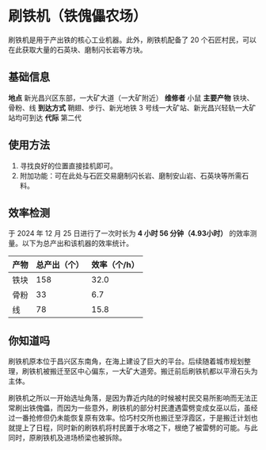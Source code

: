 # 刷铁机（铁傀儡农场）

刷铁机是用于产出铁的核心工业机器。此外，刷铁机配备了 20 个石匠村民，可以在此获取大量的石英块、磨制闪长岩等方块。

## 基础信息

**地点** 新光昌兴区东部，一大矿大道（一大矿附近）
**维修者** 小鼠
**主要产物** 铁块、骨粉、线
**到达方式** 鞘翅、步行、新光地铁 3 号线一大矿站、新光昌兴轻轨一大矿站均可到达
**代际** 第二代

## 使用方法

1. 寻找良好的位置直接挂机即可。
2. 附加功能：可在此处与石匠交易磨制闪长岩、磨制安山岩、石英块等所需石料。

## 效率检测

于 2024 年 12 月 25 日进行了一次时长为 **4 小时 56 分钟（4.93小时）** 的效率测量。以下为总产出和该机器的效率统计。

| 产物 | 总产出（个） | 效率（个/h） |
| --- | --- | --- |
| 铁块 | 158 | 32.0 |
| 骨粉 | 33 | 6.7 |
| 线 | 78 | 15.8 |

## 你知道吗

刷铁机原本位于昌兴区东南角，在海上建设了巨大的平台。后续随着城市规划整理，刷铁机被搬迁至区中心偏东，一大矿大道旁。搬迁前后刷铁机都以平滑石头为主体。

刷铁机之所以一开始选址角落，是因为靠近内陆的时候被村民交易所影响而无法正常刷出铁傀儡，而因为一些意外，刷铁机的部分村民遭遇雷劈变成女巫以后，虽经过一番抢修但仍未能恢复原有效率。恰巧村交所也搬迁至浮霞区，于是搬迁计划也就提上了日程，同时新的刷铁机将村民置于水塔之下，根绝了被雷劈的可能。与此同时，原刷铁机及进场桥梁也被拆除。
